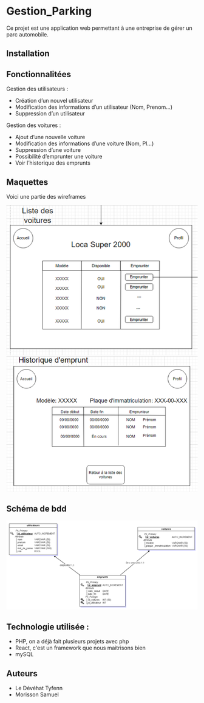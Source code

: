 # Gestion_Parking
Ce projet est une application web permettant à une entreprise de gérer un parc automobile.

## Installation 

## Fonctionnalitées

Gestion des utilisateurs :
- Création d’un nouvel utilisateur
- Modification des informations d’un utilisateur (Nom, Prenom…)
- Suppression d’un utilisateur

Gestion des voitures :
- Ajout d’une nouvelle voiture
- Modification des informations d’une voiture (Nom, PI…)
- Suppression d’une voiture
- Possibilité d’emprunter une voiture
- Voir l’historique des emprunts

## Maquettes
Voici une partie des wireframes

![Liste de voitures](/images/listeVoitures.png "Un wireframe de la page de liste des voitures")
![Historique d'emprunt](/images/historiqueEmprunt.png "Un wireframe de l'historique d'emprunt")

## Schéma de bdd

![Schéma de la base de donnée](/images/bdd.png "Le schéma de la base de données")

## Technologie utilisée :
- PHP, on a déjà fait plusieurs projets avec php 
- React, c'est un framework que nous maitrisons bien
- mySQL

## Auteurs
- Le Dévéhat Tyfenn
- Morisson Samuel